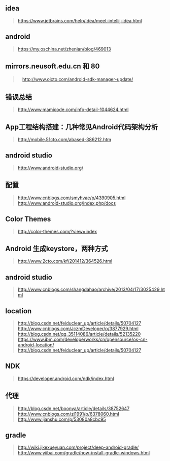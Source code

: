 ## idea
> https://www.jetbrains.com/help/idea/meet-intellij-idea.html
## android 
> https://my.oschina.net/zhenian/blog/469013
## mirrors.neusoft.edu.cn 和 80
>　http://www.oicto.com/android-sdk-manager-update/
## 错误总结
> http://www.mamicode.com/info-detail-1044624.html
## App工程结构搭建：几种常见Android代码架构分析
> http://mobile.51cto.com/abased-386212.htm
## android studio
> http://www.android-studio.org/
## 配置
> http://www.cnblogs.com/smyhvae/p/4390905.html
> http://www.android-studio.org/index.php/docs
## Color Themes
> http://color-themes.com/?view=index
## Android 生成keystore，两种方式
> http://www.2cto.com/kf/201412/364526.html
## android studio
> http://www.cnblogs.com/shangdahao/archive/2013/04/17/3025429.html
## location
> http://blog.csdn.net/feiduclear_up/article/details/50704127
> http://www.cnblogs.com/JczmDeveloper/p/3877929.html
> http://blog.csdn.net/qq_35114086/article/details/52135220
> https://www.ibm.com/developerworks/cn/opensource/os-cn-android-location/
> http://blog.csdn.net/feiduclear_up/article/details/50704127
## NDK
> https://developer.android.com/ndk/index.html
## 代理
> http://blog.csdn.net/boonya/article/details/38752647
> http://www.cnblogs.com/zl1991/p/6378060.html
> http://www.jianshu.com/p/53080a8cbc95
## gradle
> http://wiki.jikexueyuan.com/project/deep-android-gradle/
> http://www.yiibai.com/gradle/how-install-gradle-windows.html

